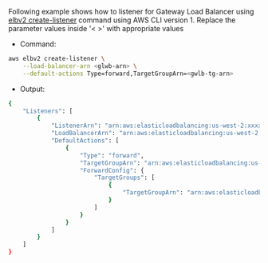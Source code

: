 Following example shows how to listener for Gateway Load Balancer using [elbv2 create-listener](https://docs.aws.amazon.com/cli/latest/reference/elbv2/create-listener.html) command using AWS CLI version 1. Replace the parameter values inside '< >' with appropriate values

* Command:

```bash
aws elbv2 create-listener \
    --load-balancer-arn <glwb-arn> \
    --default-actions Type=forward,TargetGroupArn=<gwlb-tg-arn>
```

* Output:

```bash
{
    "Listeners": [
        {
            "ListenerArn": "arn:aws:elasticloadbalancing:us-west-2:xxxxxxxxxxxx:listener/gwy/cli-gwlb1/dabd816b54d028e1/b1041679d4e16af2",
            "LoadBalancerArn": "arn:aws:elasticloadbalancing:us-west-2:xxxxxxxxxxxx:loadbalancer/gwy/cli-gwlb1/dabd816b54d028e1",
            "DefaultActions": [
                {
                    "Type": "forward",
                    "TargetGroupArn": "arn:aws:elasticloadbalancing:us-west-2:xxxxxxxxxxxx:targetgroup/cli-gwlb1-tg1/00acf64b4f3c5bdee6",
                    "ForwardConfig": {
                        "TargetGroups": [
                            {
                                "TargetGroupArn": "arn:aws:elasticloadbalancing:us-west-2:xxxxxxxxxxxx:targetgroup/cli-gwlb1-tg1/00acf64b4f3c5bdee6"
                            }
                        ]
                    }
                }
            ]
        }
    ]
}
```